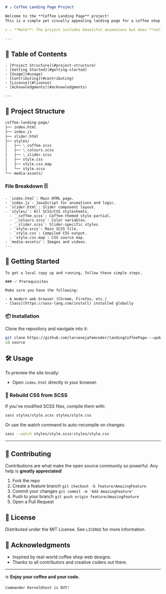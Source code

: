 ```markdown
# ☕ Coffee Landing Page Project

Welcome to the **Coffee Landing Page** project!  
This is a simple yet visually appealing landing page for a coffee shop or brand.

> ⚠️ **Note**: The project includes beautiful animations but does **not** currently support responsive design.

---
```
## 📑 Table of Contents
```
- [Project Structure](#project-structure)
- [Getting Started](#getting-started)
- [Usage](#usage)
- [Contributing](#contributing)
- [License](#license)
- [Acknowledgments](#acknowledgments)

---
```
## 📁 Project Structure

```markdown
coffee-landing-page/
├── index.html
├── index.js
├── slider.html
├── styles/
│   ├── \_coffee.scss
│   ├── \_colours.scss
│   ├── \_slider.scss
│   ├── style.css
│   ├── style.css.map
│   └── style.scss
└── media-assets/
```


### File Breakdown 🗄️
````
- `index.html`: Main HTML page.
- `index.js`: JavaScript for animations and logic.
- `slider.html`: Slider component layout.
- `styles/`: All SCSS/CSS stylesheets.
  - `_coffee.scss`: Coffee-themed style partial.
  - `_colours.scss`: Color variables.
  - `_slider.scss`: Slider-specific styles.
  - `style.scss`: Main SCSS file.
  - `style.css`: Compiled CSS output.
  - `style.css.map`: CSS source map.
- `media-assets/`: Images and videos.
---
````
## 🚀 Getting Started
````
To get a local copy up and running, follow these simple steps.

### ✅ Prerequisites

Make sure you have the following:

- A modern web browser (Chrome, Firefox, etc.)
- [Sass](https://sass-lang.com/install) installed globally

````

### 📦 Installation

Clone the repository and navigate into it:
```sh
git clone https://github.com/larvenejafemcoder/landingCoffeePage---updatedLegacy.git
cd source
```

## 🛠️ Usage

To preview the site locally:

* Open `index.html` directly in your browser.

### 🔄 Rebuild CSS from SCSS

If you've modified SCSS files, compile them with:

```sh
sass styles/style.scss styles/style.css
```

Or use the watch command to auto-recompile on changes:

```sh
sass --watch styles/style.scss:styles/style.css
```

---

## 🤝 Contributing

Contributions are what make the open source community so powerful.
Any help is **greatly appreciated**!

1. Fork the repo
2. Create a feature branch
   `git checkout -b feature/AmazingFeature`
3. Commit your changes
   `git commit -m 'Add AmazingFeature'`
4. Push to your branch
   `git push origin feature/AmazingFeature`
5. Open a Pull Request


## 📄 License

Distributed under the MIT License.
See `LICENSE` for more information.


## 🙏 Acknowledgments

* Inspired by real-world coffee shop web designs.
* Thanks to all contributors and creative coders out there.

---

☕ **Enjoy your coffee and your code.**

```
Commander KernelGhost is OUT!
```
